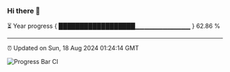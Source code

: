 ### Hi there 👋

⏳ Year progress { ██████████████████▁▁▁▁▁▁▁▁▁▁▁▁ } 62.86 %

---

⏰ Updated on Sun, 18 Aug 2024 01:24:14 GMT

![Progress Bar CI](https://github.com/liununu/liununu/workflows/Progress%20Bar%20CI/badge.svg)
